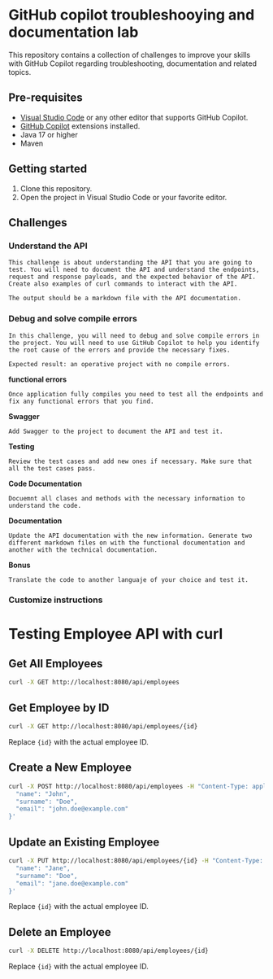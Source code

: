 # GitHub copilot troubleshooying and documentation lab

This repository contains a collection of challenges to improve your skills with GitHub Copilot regarding troubleshooting, documentation and related topics.

## Pre-requisites

- [Visual Studio Code](https://code.visualstudio.com/) or any other editor that supports GitHub Copilot.
- [GitHub Copilot](https://copilot.github.com/) extensions installed.
- Java 17 or higher
- Maven

## Getting started

1. Clone this repository. 
2. Open the project in Visual Studio Code or your favorite editor.

## Challenges

### Understand the API

    This challenge is about understanding the API that you are going to test. You will need to document the API and understand the endpoints, request and response payloads, and the expected behavior of the API. Create also examples of curl commands to interact with the API.

    The output should be a markdown file with the API documentation.

### Debug and solve compile errors

    In this challenge, you will need to debug and solve compile errors in the project. You will need to use GitHub Copilot to help you identify the root cause of the errors and provide the necessary fixes.

    Expected result: an operative project with no compile errors.

**functional errors**

    Once application fully compiles you need to test all the endpoints and fix any functional errors that you find.

**Swagger**

    Add Swagger to the project to document the API and test it.

**Testing**

    Review the test cases and add new ones if necessary. Make sure that all the test cases pass.

**Code Documentation**

    Docuemnt all clases and methods with the necessary information to understand the code.

**Documentation**

    Update the API documentation with the new information. Generate two different markdown files on with the functional documentation and another with the technical documentation.


**Bonus**
  
    Translate the code to another languaje of your choice and test it.
    

### Customize instructions

# Testing Employee API with curl

## Get All Employees
```sh
curl -X GET http://localhost:8080/api/employees
```

## Get Employee by ID
```sh
curl -X GET http://localhost:8080/api/employees/{id}
```
Replace `{id}` with the actual employee ID.

## Create a New Employee
```sh
curl -X POST http://localhost:8080/api/employees -H "Content-Type: application/json" -d '{
  "name": "John",
  "surname": "Doe",
  "email": "john.doe@example.com"
}'
```

## Update an Existing Employee
```sh
curl -X PUT http://localhost:8080/api/employees/{id} -H "Content-Type: application/json" -d '{
  "name": "Jane",
  "surname": "Doe",
  "email": "jane.doe@example.com"
}'
```
Replace `{id}` with the actual employee ID.

## Delete an Employee
```sh
curl -X DELETE http://localhost:8080/api/employees/{id}
```
Replace `{id}` with the actual employee ID.
```